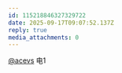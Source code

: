 ```yaml
---
id: 115218846327329722
date: 2025-09-17T09:07:52.137Z
reply: true
media_attachments: 0
---
```


[@acevs](https://mastodon.social/@acevs) 电1

